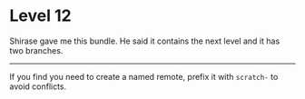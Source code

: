 Level 12
========

Shirase gave me this bundle. He said it contains the next level and it
has two branches.

* * *

If you find you need to create a named remote, prefix it with `scratch-`
to avoid conflicts.

